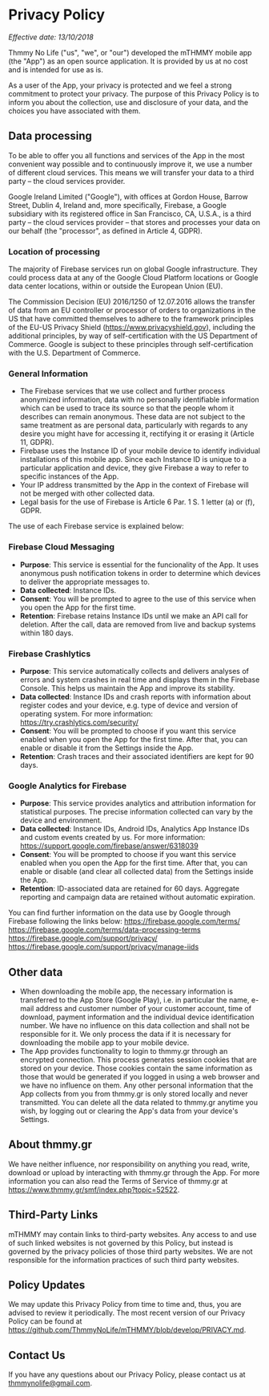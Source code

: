 # Privacy Policy

*Effective date: 13/10/2018*

Thmmy No Life ("us", "we", or "our") developed the mTHMMY mobile app (the "App") as an open source application. It is provided by us at no cost and is intended for use as is.

As a user of the App, your privacy is protected and we feel a strong commitment to protect your privacy. The purpose of this Privacy Policy is to inform you about the collection, use and disclosure of your data, and the choices you have associated with them.

## Data processing

To be able to offer you all functions and services of the App in the most convenient way possible and to continuously improve it, we use a number of different cloud services. This means we will transfer your data to a third party – the cloud services provider.

Google Ireland Limited ("Google"), with offices at Gordon House, Barrow Street, Dublin 4, Ireland and, more specifically, Firebase, a Google subsidiary with its registered office in San Francisco, CA, U.S.A., is a third party – the cloud services provider – that stores and processes your data on our behalf (the "processor", as defined in Article 4, GDPR).

### Location of processing

The majority of Firebase services run on global Google infrastructure. They could process data at any of the Google Cloud Platform locations or Google data center locations, within or outside the European Union (EU).

The Commission Decision (EU) 2016/1250 of 12.07.2016 allows the transfer of data from an EU controller or processor of orders to organizations in the US that have committed themselves to adhere to the framework principles of the EU-US Privacy Shield (<https://www.privacyshield.gov>), including the additional principles, by way of self-certification with the US Department of Commerce. Google is subject to these principles through self-certification with the U.S. Department of Commerce.

### General Information

* The Firebase services that we use collect and further process anonymized information, data with no personally identifiable information which can be used to trace its source so that the people whom it describes can remain anonymous. These data are not subject to the same treatment as are personal data, particularly with regards to any desire you might have for accessing it, rectifying it or erasing it (Article 11, GDPR).
* Firebase uses the Instance ID of your mobile device to identify individual installations of this mobile app. Since each Instance ID is unique to a particular application and device, they give Firebase a way to refer to specific instances of the App.
* Your IP address transmitted by the App in the context of Firebase will not be merged with other collected data.
* Legal basis for the use of Firebase is Article 6 Par. 1 S. 1 letter (a) or (f), GDPR.

The use of each Firebase service is explained below:

### Firebase Cloud Messaging

* **Purpose**: This service is essential for the funcionality of the App. It uses anonymous push notification tokens in order to determine which devices to deliver the appropriate messages to.
* **Data collected**: Instance IDs.
* **Consent**: You will be prompted to agree to the use of this service when you open the App for the first time.
* **Retention**: Firebase retains Instance IDs until we make an API call for deletion. After the call, data are removed from live and backup systems within 180 days.

### Firebase Crashlytics

* **Purpose**: This service automatically collects and delivers analyses of errors and system crashes in real time and displays them in the Firebase Console. This  helps us maintain the App and improve its stability.
* **Data collected**: Instance IDs and crash reports with information about register codes and your device, e.g. type of device and version of operating system. For more information: <https://try.crashlytics.com/security/>
* **Consent**: You will be prompted to choose if you want this service enabled when you open the App for the first time. After that, you can enable or disable it from the Settings inside the App.
* **Retention**: Crash traces and their associated identifiers are kept for 90 days.

### Google Analytics for Firebase

* **Purpose**: This service provides analytics and attribution information for statistical purposes. The precise information collected can vary by the device and environment.
* **Data collected**: Instance IDs, Android IDs, Analytics App Instance IDs and custom events created by us. For more information: <https://support.google.com/firebase/answer/6318039>
* **Consent**: You will be prompted to choose if you want this service enabled when you open the App for the first time. After that, you can enable or disable (and clear all collected data) from the Settings inside the App.
* **Retention**: ID-associated data are retained for 60 days. Aggregate reporting and campaign data are retained without automatic expiration.

You can find further information on the data use by Google through Firebase following the links below:
<https://firebase.google.com/terms/>
<https://firebase.google.com/terms/data-processing-terms>
<https://firebase.google.com/support/privacy/>
<https://firebase.google.com/support/privacy/manage-iids>

## Other data

*	When downloading the mobile app, the necessary information is transferred to the App Store (Google Play), i.e. in particular the name, e-mail address and customer number of your customer account, time of download, payment information and the individual device identification number. We have no influence on this data collection and shall not be responsible for it. We only process the data if it is necessary for downloading the mobile app to your mobile device.
*	The App provides functionality to login to thmmy.gr through an encrypted connection. This process generates session cookies that are stored on your device. Those cookies contain the same information as those that would be generated if you logged in using a web browser and we have no influence on them. Any other personal information that the App collects from you from thmmy.gr is only stored locally and never transmitted. You can delete all the data related to thmmy.gr anytime you wish, by logging out or clearing the App's data from your device's Settings.

## About thmmy.gr

We have neither influence, nor responsibility on anything you read, write, download or upload by interacting with thmmy.gr through the App. For more information you can also read the Terms of Service of thmmy.gr at <https://www.thmmy.gr/smf/index.php?topic=52522>.

## Third-Party Links

mTHMMY may contain links to third-party websites. Any access to and use of such linked websites is not governed by this Policy, but instead is governed by the privacy policies of those third party websites. We are not responsible for the information practices of such third party websites.

## Policy Updates

We may update this Privacy Policy from time to time and, thus, you are advised to review it periodically. The most recent version of our Privacy Policy can be found at <https://github.com/ThmmyNoLife/mTHMMY/blob/develop/PRIVACY.md>.

## Contact Us

If you have any questions about our Privacy Policy, please contact us at [thmmynolife@gmail.com](mailto:thmmynolife@gmail.com).

